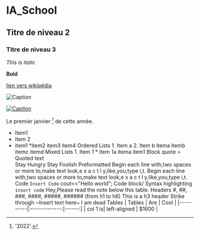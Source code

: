 # IA_School

## Titre de niveau 2

### Titre de niveau 3

*This is italic*

**Bold**

[lien vers wikipédia](https://fr.wikipedia.org)

![Caption](https://camo.githubusercontent.com/fb936e68a052eca6a4a8cd34217732ae9c54d27b4f926cc0f46213270d9a8983/687474703a2f2f692e696d6775722e636f6d2f68524c75657a322e706e67)

[![Caption](https://camo.githubusercontent.com/fb936e68a052eca6a4a8cd34217732ae9c54d27b4f926cc0f46213270d9a8983/687474703a2f2f692e696d6775722e636f6d2f68524c75657a322e706e67)](https://fr.wikipedia.org)

Le premier janvier [^1] de cette année.

  

* Item1
* Item 2	
* item1 *item2
item3
item4
Ordered Lists	1. Item a 2. Item b	
itema
itemb
itemc
itemd
Mixed Lists	1. Item 1 * item 1a	
itema
item1
Block quote	> Quoted text	
Stay Hungry Stay Foolish
Preformatted	Begin each line with,two spaces or more to,make text look,e x a c t l y,like,you,type i,t.	Begin each line with,two spaces or more to,make text look,e x a c t l y,like,you,type i,t.
Code	`Insert Code`	cout<<"Hello world";
Code block/ Syntax highlighting	```insert code```	Hey,Please read the note below this table.
Headers	#, ##, ###, ####, #####, ###### (from h1 to h6)	
This is a h3 header
Strike through	~Insert text here~	I am dead
Tables	| Tables | Are | Cool | |----------|:-------------:|------:| | col 1 is| left-aligned | $1600 |	

[^1]: '2022'.